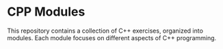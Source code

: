 # CPP Modules

This repository contains a collection of C++ exercises, organized into modules. Each module focuses on different aspects of C++ programming.